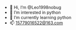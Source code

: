 - 👋 Hi, I’m @Leo1998nobug
- 👀 I’m interested in python
- 🌱 I’m currently learning python
- 📫 15779016522@163.com

<!---
Leo1998nobug/Leo1998nobug is a ✨ special ✨ repository because its `README.md` (this file) appears on your GitHub profile.
You can click the Preview link to take a look at your changes.
--->
